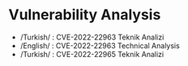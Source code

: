 # Vulnerability Analysis

- /Turkish/ : CVE-2022-22963 Teknik Analizi
- /English/ : CVE-2022-22963 Technical Analysis
- /Turkish/ : CVE-2022-22965 Teknik Analizi
